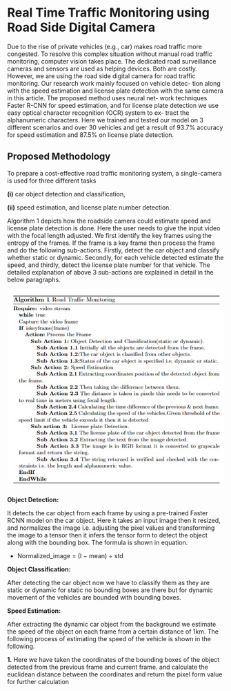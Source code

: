 # Real Time Traffic Monitoring using Road Side Digital Camera
Due to the rise of private vehicles (e.g., car) makes road traffic more congested. To resolve this complex situation without manual road traffic monitoring, computer vision takes place. The dedicated road surveillance cameras and sensors are used as helping devices. Both
are costly. However, we are using the road side digital camera for road
traffic monitoring. Our research work mainly focused on vehicle detec-
tion along with the speed estimation and license plate detection with
the same camera in this article. The proposed method uses neural net-
work techniques Faster R-CNN for speed estimation, and for license plate
detection we use easy optical character recognition (OCR) system to ex-
tract the alphanumeric characters. Here we trained and tested our model
on 3 different scenarios and over 30 vehicles and get a result of 93.7%
accuracy for speed estimation and 87.5% on license plate detection.

## Proposed Methodology
To prepare a cost-effective road traffic monitoring system, a single-camera
is used for three different tasks 

**(i)** car object detection and classification,

**(ii)** speed estimation, and license plate number detection.

Algorithm 1 depicts how the roadside camera could estimate speed and
license plate detection is done. Here the user needs to give the input video
with the focal length adjusted. We first identify the key frames using
the entropy of the frames. If the frame is a key frame then process the
frame and do the following sub-actions. Firstly, detect the car object and
classify whether static or dynamic. Secondly, for each vehicle detected
estimate the speed, and thirdly, detect the license plate number for that
vehicle. The detailed explanation of above 3 sub-actions are explained in
detail in the below paragraphs.

<img src="https://github.com/geekymonk123/Real-time-traffic-monitoring-system/blob/main/Algorithm.jpg" alt="MLBC">

**Object Detection:**

It detects the car object from each frame by using a
pre-trained Faster RCNN model on the car object. Here it takes an input
image then it resized, and normalizes the image i.e. adjusting the pixel
values and transforming the image to a tensor then it infers the tensor
form to detect the object along with the bounding box. The formula is
shown in equation.

-  Normalized_image = (I − mean) ÷ std     

**Object Classification:**

After detecting the car object now we have to
classify them as they are static or dynamic for static no bounding boxes
are there but for dynamic movement of the vehicles are bounded with
bounding boxes.

**Speed Estimation:**

After extracting the dynamic car object from the
background we estimate the speed of the object on each frame from a
certain distance of 1km. The following process of estimating the speed
of the vehicle is shown in the following.

**1.** Here we have taken the coordinates of the bounding boxes of the
object detected from the previous frame and current frame. and calculate the euclidean distance between the coordinates and return the
pixel form value for further calculation

